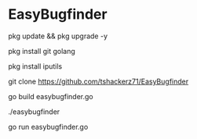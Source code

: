 # EasyBugfinder

pkg update && pkg upgrade -y

pkg install git golang

pkg install iputils

git clone https://github.com/tshackerz71/EasyBugfinder

go build easybugfinder.go

./easybugfinder

go run easybugfinder.go
